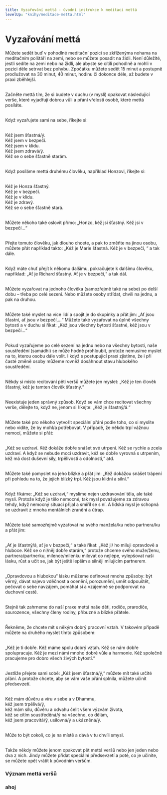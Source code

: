 ```yaml
---
title: Vyzařování mettá - úvodní instrukce k meditaci mettá
levelUp: "knihy/meditace-metta.html"
---
```


# Vyzařování mettá

Můžete sedět buď v pohodlné meditační pozici se zkříženýma nohama na meditačním polštáři na zemi, nebo se můžete posadit na židli. Není důležité, jestli sedíte na zemi nebo na židli, ale abyste se cítili pohodlně a mohli v pozici déle setrvat bez pohybu. Zpočátku můžete sedět 15 minut a postupně prodlužovat na 30 minut, 40 minut, hodinu či dokonce déle, až budete v praxi zběhlejší. <br><br>

Začněte mettá tím, že si budete v duchu (v mysli) opakovat následující verše, které vyjadřují dobrou vůli a přání vřelosti osobě, které mettá posíláte. <br><br>

Když vyzařujete sami na sebe, říkejte si: <br><br>

Kéž jsem šťastná/ý. <br>
Kéž jsem v bezpečí.<br>
Kéž jsem v klidu.<br>
Kéž jsem zdravá/ý.<br>
Kéž se o sebe šťastně starám.<br><br>

Když posíláme mettá druhému člověku, například Honzovi, říkejte si:<br><br>

Kéž je Honza šťastný.<br>
Kéž je v bezpečí.<br>
Kéž je v klidu.<br>
Kéž je zdravý.<br>
Kéž se o sebe šťastně stará.<br><br>

Můžete někoho také oslovit přímo: „Honzo, kéž jsi šťastný. Kéž jsi v bezpečí…“<br><br>

Přejte tomuto člověku, jak dlouho chcete, a pak to změňte na jinou osobu, můžete přát například takto: „Kéž je Marie šťastná. Kéž je v bezpečí, “ a tak dále.<br><br>

Když máte chuť přejít k někomu dalšímu, pokračujete k dalšímu člověku, například: „Ať je Richard šťastný. Ať je v bezpečí,“ a tak dál.<br><br>

Můžete vyzařovat na jednoho člověka (samozřejmě také na sebe)
po delší dobu – třeba po celé sezení. Nebo můžete osoby střídat, chvíli na jednu, a pak na druhou.<br><br>

Můžete také myslet na více lidí a spojit je do skupinky a přát jim: „Ať jsou šťastní, ať jsou v bezpečí,…“ Můžete také vyzařovat na úplně všechny bytosti a v duchu si říkat: „Kéž jsou všechny bytosti šťastné, kéž jsou v bezpečí…“<br><br>

Pokud vyzařujeme po celé sezení na jednu nebo na všechny bytosti, naše soustředění (samádhi) se může hodně prohloubit, protože nemusíme myslet na to, kterou osobu dále volit. I když s postupující praxí zjistíme, že i při časté změně osoby můžeme rovněž dosáhnout stavu hlubokého soustředění.<br><br>

Někdy si místo recitování pěti veršů můžete jen myslet: „Kéž je ten člověk šťastný, kéž je tamten člověk šťastný.“<br><br>

Neexistuje jeden správný způsob. Když se vám chce recitovat všechny verše, dělejte to, když ne, jenom si říkejte: „Kéž je šťastný/á.“<br><br>

Můžete také pro někoho vytvořit speciální přání podle toho, co si myslíte nebo vidíte, že by mohl/a potřebovat. V případě, že někdo trpí vážnou nemocí, můžete si přát:<br><br>

„Kéž se uzdraví. Kéž dokáže dobře snášet své utrpení. Kéž se rychle a zcela uzdraví. A když se nebude moci uzdravit,
kéž se dobře vyrovná s utrpením, kéž má dost duševní síly, trpělivosti a odolnosti,“ atd.<br><br>

Můžete také pomyslet na jeho blízké a přát jim: „Kéž dokážou snášet trápení při pohledu na to, že jejich blízký trpí. Kéž jsou klidní a silní.“<br><br>

Když říkáme: „Kéž se uzdraví,“ myslíme nejen uzdravování těla, ale také mysli. Protože když je tělo nemocné, tak mysl považujeme za zdravou tehdy, když nemocný situaci přijal a smířil se s ní. A lidská mysl je schopná se uzdravit z mnoha mentálních zranění a útrap.<br><br>

Můžete také samozřejmě vyzařovat na svého manžela/ku nebo partnera/ku a přát jim:<br><br>

„Ať je šťastný/á, ať je v bezpečí,“ a také říkat: „Kéž ji/ ho miluji opravdově a hluboce. Kéž se o ni/něj dobře starám,“ protože chceme svého muže/ženu, partnera/partnerku, milence/milenku milovat co nejlépe, vylepšovat naši lásku, růst a učit se, jak být ještě lepším a silněji milujícím partnerem.<br><br>

„Opravdovou a hlubokou“ lásku můžeme definovat mnoha způsoby: být věrný, dávat najevo vděčnost a ocenění, porozumění, umět odpouštět, pečovat o sebe navzájem, pomáhat si a vzájemně se podporovat na duchovní cestě.<br><br>

Stejně tak zahrneme do naší praxe mettá naše děti, rodiče, prarodiče, sourozence, všechny členy rodiny, příbuzné a blízké přátele.<br><br>

Řekněme, že chcete mít s někým dobrý pracovní vztah. V takovém případě můžete na druhého myslet tímto způsobem: <br><br>

„Kéž je ti dobře. Kéž máme spolu dobrý vztah. Kéž se nám dobře spolupracuje. Kéž je mezi námi mnoho dobré vůle a harmonie. Kéž společně pracujeme pro dobro všech živých bytostí.“<br><br>

Jestliže přejete sami sobě: „Kéž jsem šťastná/ý,“ můžete mít také určité přání. A protože chcete, aby se vám vaše přání splnila, můžete učinit předsevzetí.<br><br>

Kéž mám důvěru a víru v sebe a v Dhammu,<br>
kéž jsem trpělivá/ý,<br>
kéž mám sílu, důvěru a odvahu čelit všem výzvám života,<br>
kéž se cítím soustředěná/ý na všechno, co dělám,<br>
kéž jsem pracovitá/ý, usilovná/ý a ukázněná/ý.<br><br>

Může to být cokoli, co je na místě a dává v tu chvíli smysl.<br><br>

Takže někdy můžete jenom opakovat pět mettá veršů nebo jen jeden nebo dva z nich. Jindy můžete přidat speciální předsevzetí a poté, co je učiníte, se můžete opět vrátit k původním veršům.

### Význam mettá veršů

### ahoj
